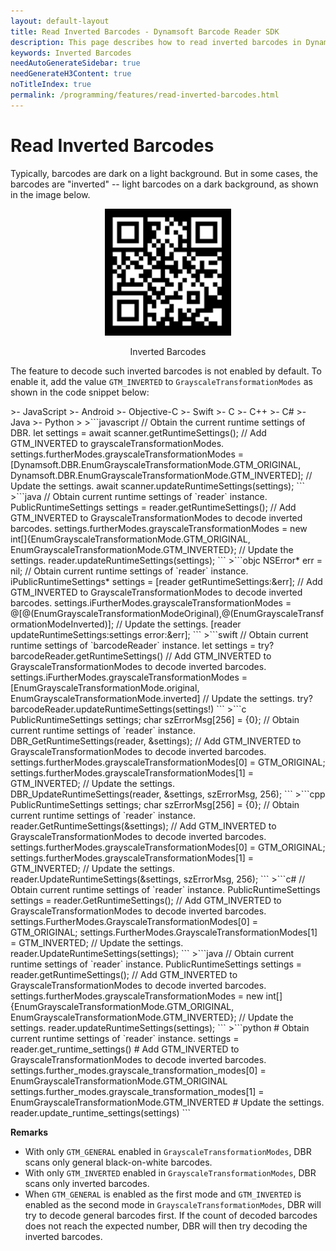 ```yaml
---
layout: default-layout
title: Read Inverted Barcodes - Dynamsoft Barcode Reader SDK
description: This page describes how to read inverted barcodes in Dynamsoft Barcode Reader SDK.
keywords: Inverted Barcodes
needAutoGenerateSidebar: true
needGenerateH3Content: true
noTitleIndex: true
permalink: /programming/features/read-inverted-barcodes.html
---
```


# Read Inverted Barcodes

Typically, barcodes are dark on a light background. But in some cases, the barcodes are "inverted" -- light barcodes on a dark background, as shown in the image below.

<div align="center">
   <p><img src="assets/inverted-barcodes.png" width="40%" alt="Inverted Barcodes"></p>
   <p>Inverted Barcodes</p>
</div>

The feature to decode such inverted barcodes is not enabled by default. To enable it, add the value `GTM_INVERTED` to `GrayscaleTransformationModes` as shown in the code snippet below:

<div class="sample-code-prefix template2"></div>
   >- JavaScript
   >- Android
   >- Objective-C
   >- Swift
   >- C
   >- C++
   >- C#
   >- Java
   >- Python
   >
>```javascript
// Obtain the current runtime settings of DBR.
let settings = await scanner.getRuntimeSettings();
// Add GTM_INVERTED to grayscaleTransformationModes.
settings.furtherModes.grayscaleTransformationModes = [Dynamsoft.DBR.EnumGrayscaleTransformationMode.GTM_ORIGINAL, Dynamsoft.DBR.EnumGrayscaleTransformationMode.GTM_INVERTED];
// Update the settings.
await scanner.updateRuntimeSettings(settings);
```
>```java
// Obtain current runtime settings of `reader` instance.
PublicRuntimeSettings settings = reader.getRuntimeSettings();
// Add GTM_INVERTED to GrayscaleTransformationModes to decode inverted barcodes.
settings.furtherModes.grayscaleTransformationModes = new int[]{EnumGrayscaleTransformationMode.GTM_ORIGINAL, EnumGrayscaleTransformationMode.GTM_INVERTED};
// Update the settings.
reader.updateRuntimeSettings(settings);
```
>```objc
NSError* err = nil;
// Obtain current runtime settings of `reader` instance.
iPublicRuntimeSettings* settings = [reader getRuntimeSettings:&err];
// Add GTM_INVERTED to GrayscaleTransformationModes to decode inverted barcodes.
settings.iFurtherModes.grayscaleTransformationModes = @[@(EnumGrayscaleTransformationModeOriginal),@(EnumGrayscaleTransformationModeInverted)];
// Update the settings.
[reader updateRuntimeSettings:settings error:&err];
```
>```swift
// Obtain current runtime settings of `barcodeReader` instance.
let settings = try? barcodeReader.getRuntimeSettings()
// Add GTM_INVERTED to GrayscaleTransformationModes to decode inverted barcodes.
settings.iFurtherModes.grayscaleTransformationModes = [EnumGrayscaleTransformationMode.original, EnumGrayscaleTransformationMode.inverted]
// Update the settings.
try? barcodeReader.updateRuntimeSettings(settings!)
```
>```c
PublicRuntimeSettings settings;
char szErrorMsg[256] = {0};
// Obtain current runtime settings of `reader` instance.
DBR_GetRuntimeSettings(reader, &settings);
// Add GTM_INVERTED to GrayscaleTransformationModes to decode inverted barcodes.
settings.furtherModes.grayscaleTransformationModes[0] = GTM_ORIGINAL;
settings.furtherModes.grayscaleTransformationModes[1] = GTM_INVERTED;
// Update the settings.
DBR_UpdateRuntimeSettings(reader, &settings, szErrorMsg, 256);
```
>```cpp
PublicRuntimeSettings settings;
char szErrorMsg[256] = {0};
// Obtain current runtime settings of `reader` instance.
reader.GetRuntimeSettings(&settings);
// Add GTM_INVERTED to GrayscaleTransformationModes to decode inverted barcodes.
settings.furtherModes.grayscaleTransformationModes[0] = GTM_ORIGINAL;
settings.furtherModes.grayscaleTransformationModes[1] = GTM_INVERTED;
// Update the settings.
reader.UpdateRuntimeSettings(&settings, szErrorMsg, 256);
```
>```c#
// Obtain current runtime settings of `reader` instance.
PublicRuntimeSettings settings = reader.GetRuntimeSettings();
// Add GTM_INVERTED to GrayscaleTransformationModes to decode inverted barcodes.
settings.FurtherModes.GrayscaleTransformationModes[0] = GTM_ORIGINAL;
settings.FurtherModes.GrayscaleTransformationModes[1] = GTM_INVERTED;
// Update the settings.
reader.UpdateRuntimeSettings(settings);
```
>```java
// Obtain current runtime settings of `reader` instance.
PublicRuntimeSettings settings = reader.getRuntimeSettings();
// Add GTM_INVERTED to GrayscaleTransformationModes to decode inverted barcodes.
settings.furtherModes.grayscaleTransformationModes = new int[]{EnumGrayscaleTransformationMode.GTM_ORIGINAL, EnumGrayscaleTransformationMode.GTM_INVERTED};
// Update the settings.
reader.updateRuntimeSettings(settings);
```
>```python
# Obtain current runtime settings of `reader` instance.
settings = reader.get_runtime_settings()
# Add GTM_INVERTED to GrayscaleTransformationModes to decode inverted barcodes.
settings.further_modes.grayscale_transformation_modes[0] = EnumGrayscaleTransformationMode.GTM_ORIGINAL
settings.further_modes.grayscale_transformation_modes[1] = EnumGrayscaleTransformationMode.GTM_INVERTED
# Update the settings.
reader.update_runtime_settings(settings)
```

**Remarks**

- With only `GTM_GENERAL` enabled in `GrayscaleTransformationModes`, DBR scans only general black-on-white barcodes.
- With only `GTM_INVERTED` enabled in `GrayscaleTransformationModes`, DBR scans only inverted barcodes.
- When `GTM_GENERAL` is enabled as the first mode and `GTM_INVERTED` is enabled as the second mode in `GrayscaleTransformationModes`, DBR will try to decode general barcodes first. If the count of decoded barcodes does not reach the expected number, DBR will then try decoding the inverted barcodes.
